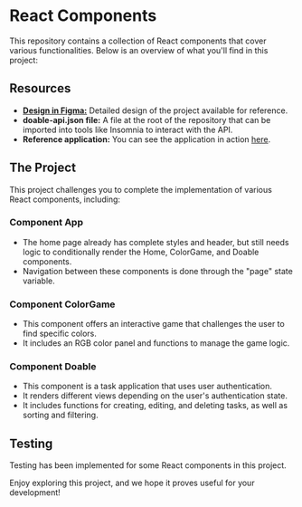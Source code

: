 # React Components

This repository contains a collection of React components that cover various functionalities. Below is an overview of what you'll find in this project:

## Resources
- [**Design in Figma:**](https://www.figma.com/file/QJQjUm1zlJmtB7NrVFKBwX/React-Evaluation?type=design&node-id=0-1&mode=design) Detailed design of the project available for reference.
- **doable-api.json file:** A file at the root of the repository that can be imported into tools like Insomnia to interact with the API.
- **Reference application:** You can see the application in action [here](https://codeable-react-evaluation.netlify.app/).

## The Project
This project challenges you to complete the implementation of various React components, including:

### Component App
- The home page already has complete styles and header, but still needs logic to conditionally render the Home, ColorGame, and Doable components.
- Navigation between these components is done through the "page" state variable.

### Component ColorGame
- This component offers an interactive game that challenges the user to find specific colors.
- It includes an RGB color panel and functions to manage the game logic.

### Component Doable
- This component is a task application that uses user authentication.
- It renders different views depending on the user's authentication state.
- It includes functions for creating, editing, and deleting tasks, as well as sorting and filtering.

## Testing
Testing has been implemented for some React components in this project.

Enjoy exploring this project, and we hope it proves useful for your development!
